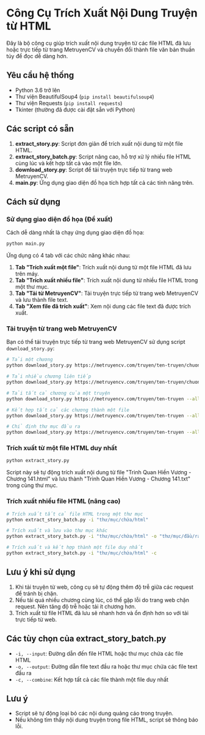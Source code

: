 # Công Cụ Trích Xuất Nội Dung Truyện từ HTML

Đây là bộ công cụ giúp trích xuất nội dung truyện từ các file HTML đã lưu hoặc trực tiếp từ trang MetruyenCV và chuyển đổi thành file văn bản thuần túy để đọc dễ dàng hơn.

## Yêu cầu hệ thống

- Python 3.6 trở lên
- Thư viện BeautifulSoup4 (`pip install beautifulsoup4`)
- Thư viện Requests (`pip install requests`)
- Tkinter (thường đã được cài đặt sẵn với Python)

## Các script có sẵn

1. **extract_story.py**: Script đơn giản để trích xuất nội dung từ một file HTML.
2. **extract_story_batch.py**: Script nâng cao, hỗ trợ xử lý nhiều file HTML cùng lúc và kết hợp tất cả vào một file lớn.
3. **download_story.py**: Script để tải truyện trực tiếp từ trang web MetruyenCV.
4. **main.py**: Ứng dụng giao diện đồ họa tích hợp tất cả các tính năng trên.

## Cách sử dụng

### Sử dụng giao diện đồ họa (Đề xuất)

Cách dễ dàng nhất là chạy ứng dụng giao diện đồ họa:

```bash
python main.py
```

Ứng dụng có 4 tab với các chức năng khác nhau:

1. **Tab "Trích xuất một file"**: Trích xuất nội dung từ một file HTML đã lưu trên máy.
2. **Tab "Trích xuất nhiều file"**: Trích xuất nội dung từ nhiều file HTML trong một thư mục.
3. **Tab "Tải từ MetruyenCV"**: Tải truyện trực tiếp từ trang web MetruyenCV và lưu thành file text.
4. **Tab "Xem file đã trích xuất"**: Xem nội dung các file text đã được trích xuất.

### Tải truyện từ trang web MetruyenCV

Bạn có thể tải truyện trực tiếp từ trang web MetruyenCV sử dụng script `download_story.py`:

```bash
# Tải một chương
python download_story.py https://metruyencv.com/truyen/ten-truyen/chuong-XX

# Tải nhiều chương liên tiếp
python download_story.py https://metruyencv.com/truyen/ten-truyen/chuong-XX --num 5

# Tải tất cả chương của một truyện
python download_story.py https://metruyencv.com/truyen/ten-truyen --all

# Kết hợp tất cả các chương thành một file
python download_story.py https://metruyencv.com/truyen/ten-truyen --all --combine

# Chỉ định thư mục đầu ra
python download_story.py https://metruyencv.com/truyen/ten-truyen --all --output /path/to/folder
```

### Trích xuất từ một file HTML duy nhất

```bash
python extract_story.py
```

Script này sẽ tự động trích xuất nội dung từ file "Trinh Quan Hiền Vương - Chương 141.html" và lưu thành "Trinh Quan Hiền Vương - Chương 141.txt" trong cùng thư mục.

### Trích xuất nhiều file HTML (nâng cao)

```bash
# Trích xuất tất cả file HTML trong một thư mục
python extract_story_batch.py -i "thư/mục/chứa/html"

# Trích xuất và lưu vào thư mục khác
python extract_story_batch.py -i "thư/mục/chứa/html" -o "thư/mục/đầu/ra"

# Trích xuất và kết hợp thành một file duy nhất
python extract_story_batch.py -i "thư/mục/chứa/html" -c
```

## Lưu ý khi sử dụng

1. Khi tải truyện từ web, công cụ sẽ tự động thêm độ trễ giữa các request để tránh bị chặn.
2. Nếu tải quá nhiều chương cùng lúc, có thể gặp lỗi do trang web chặn request. Nên tăng độ trễ hoặc tải ít chương hơn.
3. Trích xuất từ file HTML đã lưu sẽ nhanh hơn và ổn định hơn so với tải trực tiếp từ web.

## Các tùy chọn của extract_story_batch.py

- `-i, --input`: Đường dẫn đến file HTML hoặc thư mục chứa các file HTML
- `-o, --output`: Đường dẫn file text đầu ra hoặc thư mục chứa các file text đầu ra
- `-c, --combine`: Kết hợp tất cả các file thành một file duy nhất

## Lưu ý

- Script sẽ tự động loại bỏ các nội dung quảng cáo trong truyện.
- Nếu không tìm thấy nội dung truyện trong file HTML, script sẽ thông báo lỗi. 